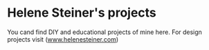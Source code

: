 # Helene Steiner's projects
You cand find DIY and educational projects of mine here.
For design projects visit (www.helenesteiner.com)

